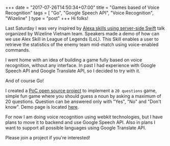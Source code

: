 +++
date = "2017-07-26T14:50:34+07:00"
title = "Games based of Voice Recognition"
tags = [ "Go", "Google Speech API", "Voice Recognition", "Wizeline" ]
type = "post"
+++
Hi folks!

Last Saturday I was very inspired by [Alexa skills using server-side Swift](http://academy.wizeline.com/alexa-skills-using-server-side-swift/) talk organized by Wizeline Vietnam team. Speakers made a demo of how can we use Alex Skill in League of Legends (LoL). This Skill enables a user to retrieve the statistics of the enemy team mid-match using voice-enabled commands.

I went home with an idea of building a game fully based on voice recognition, without any interface. In past I had experience with Google Speech API and Google Translate API, so I decided to try with it.

And of course Go!

I created a [PoC open source project](https://github.com/plutov/games) to implement a `20 questions` game, simple fun game where you should guess a noun by asking a maximum of 20 questions. Question can be answered only with "Yes", "No" and "Don't know". Demo page is located [here](http://pliutau.com/games/).

For now I am doing voice recognition using webkit technologies, but I have plans to move it to backend and use Google Speech API. Also in plans I want to support all possible languages using Google Translate API.

Please join a project if you're interested!
